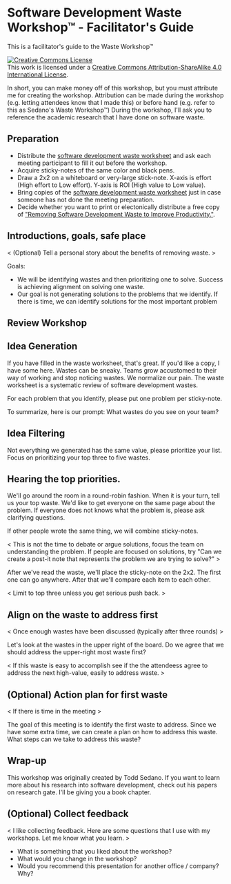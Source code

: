 # Software Development Waste Workshop™ - Facilitator's Guide
This is a facilitator's guide to the Waste Workshop™

<a rel="license" href="http://creativecommons.org/licenses/by-sa/4.0/"><img alt="Creative Commons License" style="border-width:0" src="https://i.creativecommons.org/l/by-sa/4.0/88x31.png" /></a><br />This work is licensed under a <a rel="license" href="http://creativecommons.org/licenses/by-sa/4.0/">Creative Commons Attribution-ShareAlike 4.0 International License</a>.

In short, you can make money off of this workshop, but you must attribute me for creating the workshop. Attribution can be made during the workshop (e.g. letting attendees know that I made this) or before hand (e.g. refer to this as Sedano's Waste Workshop™) During the workshop, I'll ask you to reference the academic research that I have done on software waste.

## Preparation

- Distribute the [software development waste worksheet](waste-worksheet.md) and ask each meeting participant to fill it out before the workshop.
- Acquire sticky-notes of the same color and black pens.
- Draw a 2x2 on a whiteboard or very-large stick-note. X-axis is effort (High effort to Low effort). Y-axis is ROI (High value to Low value).
- Bring copies of the [software development waste worksheet](waste-worksheet.md) just in case someone has not done the meeting preparation.
- Decide whether you want to print or electonically distribute a free copy of <a target="_blank" href="https://www.researchgate.net/publication/332916053_Removing_Software_Development_Waste_to_Improve_Productivity">"Removing Software Development Waste to Improve Productivity."</a>.

## Introductions, goals, safe place

<Introduce yourself> 
  
< (Optional) Tell a personal story about the benefits of removing waste. > 

Goals: 
* We will be identifying wastes and then prioritizing one to solve. Success is achieving alignment on solving one waste.  
* Our goal is not generating solutions to the problems that we identify. If there is time, we can identify solutions for the most important problem 

## Review Workshop


## Idea Generation

If you have filled in the waste worksheet, that's great. If you'd like a copy, I have some here. Wastes can be sneaky. Teams grow accustomed to their way of working and stop noticing wastes. We normalize our pain. The waste worksheet is a systematic review of software development wastes.

For each problem that you identify, please put one problem per sticky-note.

To summarize, here is our prompt: What wastes do you see on your team?

## Idea Filtering

Not everything we generated has the same value, please prioritize your list. Focus on prioritizing your top three to five wastes. 

## Hearing the top priorities.

We'll go around the room in a round-robin fashion. When it is your turn, tell us your top waste. We'd like to get everyone on the same page about the problem. If everyone does not knows what the problem is, please ask clarifying questions. 

If other people wrote the same thing, we will combine sticky-notes. 

< This is not the time to debate or argue solutions, focus the team on understanding the problem. If people are focused on solutions, try "Can we create a post-it note that represents the problem we are trying to solve?" >

After we've read the waste, we'll place the sticky-note on the 2x2. The first one can go anywhere. After that we'll compare each item to each other.

< Limit to top three unless you get serious push back. >

##  Align on the waste to address first

< Once enough wastes have been discussed (typically after three rounds) >

Let's look at the wastes in the upper right of the board. Do we agree that we should address the upper-right most waste first? 

< If this waste is easy to accomplish see if the the attendeess agree to address the next high-value, easily to address waste. >

## (Optional) Action plan for first waste

< If there is time in the meeting >

The goal of this meeting is to identify the first waste to address. Since we have some extra time, we can create a plan on how to address this waste. What steps can we take to address this waste?

## Wrap-up

This workshop was originally created by Todd Sedano. If you want to learn more about his research into software development, check out his papers on research gate. I'll be giving you a book chapter. 

## (Optional) Collect feedback

< I like collecting feedback. Here are some questions that I use with my workshops. Let me know what you learn. >

* What is something that you liked about the workshop?
* What would you change in the workshop?
* Would you recommend this presentation for another office / company? Why?



